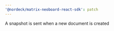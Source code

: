 ```yaml
---
'@nordeck/matrix-neoboard-react-sdk': patch
---
```


A snapshot is sent when a new document is created
